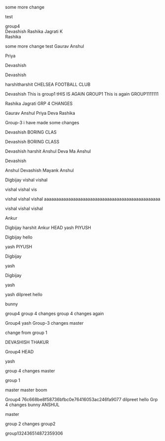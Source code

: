 some more change

test

group4   
Devashish
Rashika
Jagrati K  
Rashika


some more change
test
Gaurav
Anshul

Priya

Devashish

Devashish

harshitharshit
CHELSEA FOOTBALL CLUB 


Devashish
This is group1
tHIS IS AGAIN GROUP1
This is again GROUP1111111


Rashika
Jagrati
GRP 4 CHANGES

Gaurav
Anshul
Priya
Deva
Rashika






 Group-3
i have made some  changes


Devashish
BORING CLAS

Devashish
BORING CLASS




Devashish 
harshit
Anshul
Deva
Ma
Anshul



Devashish



Anshul
Devashish
Mayank
Anshul


Digbijay
vishal
vishal 




vishal vishal vis

vishal vishal vishal  aaaaaaaaaaaaaaaaaaaaaaaaaaaaaaaaaaaaaaaaaaaaaaaa


vishal vishal vishal  



Ankur

Digbijay
harshit
Ankur
 HEAD
yash
PIYUSH



Digbijay
hello

yash
PIYUSH

Digbijay

yash


Digbijay


yash

yash
dilpreet
hello

bunny

group4
group 4 changes
group 4 changes again


 Group4
yash
 Group-3
changes
 master



change from group 1

DEVASHISH THAKUR

 Group4
 HEAD

yash

group 4 changes
 master


group 1


master
 master
 boom

 Group4
 76c668be8f58736bfbc0e76416053ac246fa9077
dilpreet
hello
Grp 4 changes
bunny
ANSHUL


 master

group 2 changes
group2 



group132436514872359306
